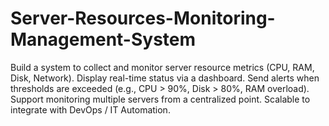 # Server-Resources-Monitoring-Management-System
Build a system to collect and monitor server resource metrics (CPU, RAM, Disk, Network).  Display real-time status via a dashboard.  Send alerts when thresholds are exceeded (e.g., CPU > 90%, Disk > 80%, RAM overload).  Support monitoring multiple servers from a centralized point.  Scalable to integrate with DevOps / IT Automation.
